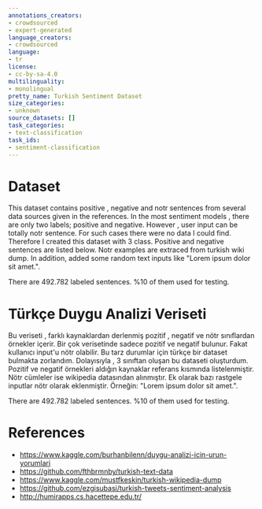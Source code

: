 ```yaml
---
annotations_creators:
- crowdsourced
- expert-generated
language_creators:
- crowdsourced
language:
- tr
license:
- cc-by-sa-4.0
multilinguality:
- monolingual
pretty_name: Turkish Sentiment Dataset
size_categories:
- unknown
source_datasets: []
task_categories:
- text-classification
task_ids:
- sentiment-classification
---
```


# Dataset
This dataset contains positive , negative and notr sentences from several data sources given in the references. In the most sentiment models , there are only two labels; positive and negative. However , user input can be totally notr sentence. For such cases there were no data I could find. Therefore I created this dataset with 3 class. Positive and negative sentences are listed below. Notr examples are extraced from turkish wiki dump. In addition, added some random text inputs like "Lorem ipsum dolor sit amet.".

There are 492.782 labeled sentences. %10 of them used for testing.

# Türkçe Duygu Analizi Veriseti
Bu veriseti , farklı kaynaklardan derlenmiş pozitif , negatif ve nötr sınıflardan örnekler içerir. Bir çok verisetinde sadece pozitif ve negatif bulunur. Fakat kullanıcı input'u nötr olabilir. Bu tarz durumlar için türkçe bir dataset bulmakta zorlandım. Dolayısıyla , 3 sınıftan oluşan bu dataseti oluşturdum. Pozitif ve negatif örnekleri aldığın kaynaklar referans kısmında listelenmiştir. Nötr cümleler ise wikipedia datasından alınmıştır. Ek olarak bazı rastgele inputlar nötr olarak eklenmiştir. Örneğin: "Lorem ipsum dolor sit amet.".

There are 492.782 labeled sentences. %10 of them used for testing.

# References 
- https://www.kaggle.com/burhanbilenn/duygu-analizi-icin-urun-yorumlari
- https://github.com/fthbrmnby/turkish-text-data
- https://www.kaggle.com/mustfkeskin/turkish-wikipedia-dump
- https://github.com/ezgisubasi/turkish-tweets-sentiment-analysis
- http://humirapps.cs.hacettepe.edu.tr/